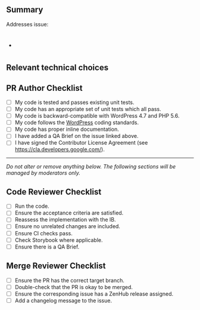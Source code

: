 ## Summary

<!-- Please reference the issue this PR addresses in the following list. -->
Addresses issue:

- #

## Relevant technical choices

<!-- Please describe your changes. -->

## PR Author Checklist

- [ ] My code is tested and passes existing unit tests.
- [ ] My code has an appropriate set of unit tests which all pass.
- [ ] My code is backward-compatible with WordPress 4.7 and PHP 5.6.
- [ ] My code follows the [WordPress](https://make.wordpress.org/core/handbook/best-practices/coding-standards/) coding standards.
- [ ] My code has proper inline documentation.
- [ ] I have added a QA Brief on the issue linked above.
- [ ] I have signed the Contributor License Agreement (see <https://cla.developers.google.com/>).

---------------

_Do not alter or remove anything below. The following sections will be managed by moderators only._

## Code Reviewer Checklist

- [ ] Run the code.
- [ ] Ensure the acceptance criteria are satisfied.
- [ ] Reassess the implementation with the IB.
- [ ] Ensure no unrelated changes are included.
- [ ] Ensure CI checks pass.
- [ ] Check Storybook where applicable.
- [ ] Ensure there is a QA Brief.

## Merge Reviewer Checklist

- [ ] Ensure the PR has the correct target branch.
- [ ] Double-check that the PR is okay to be merged.
- [ ] Ensure the corresponding issue has a ZenHub release assigned.
- [ ] Add a changelog message to the issue.
